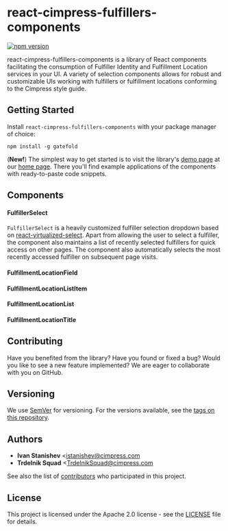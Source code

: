 # react-cimpress-fulfillers-components

[![npm version](https://badge.fury.io/js/react-cimpress-fulfillers-components.svg)](https://badge.fury.io/js/react-cimpress-fulfillers-components)

react-cimpress-fulfillers-components is a library of React components facilitating the consumption of Fulfiller Identity and Fulfillment Location services in your UI. A variety of selection components allows for robust and customizable UIs working with fulfillers or fulfillment locations conforming to the Cimpress style guide.

## Getting Started

Install `react-cimpress-fulfillers-components` with your package manager of choice:
```
npm install -g gatefold
```

(**New!**) The simplest way to get started is to visit the library's [demo page](https://trdlnk.cimpress.io/demo-fulfillers-components) at our [home page](https://trdlnk.cimpress.io). There you'll find example applications of the components with ready-to-paste code snippets.

## Components

#### FulfillerSelect

`FulfillerSelect` is a heavily customized fulfiller selection dropdown based on [react-virtualized-select](https://github.com/bvaughn/react-virtualized-select). Apart from allowing the user to select a fulfiller, the component also maintains a list of recently selected fulfillers for quick access on other pages. The component also automatically selects the most recently accessed fulfiller on subsequent page visits.

#### FulfillmentLocationField
#### FulfillmentLocationListItem
#### FulfillmentLocationList
#### FulfillmentLocationTitle

## Contributing

Have you benefited from the library? Have you found or fixed a bug? Would you like to see a new feature implemented? We are eager to collaborate with you on GitHub.

## Versioning

We use [SemVer](http://semver.org/) for versioning. For the versions available, see the [tags on this repository](https://github.com/your/project/tags). 

## Authors

* **Ivan Stanishev** <[istanishev@cimpress.com](mailto:istanishev@cimpress.com)
* **Trdelnik Squad** <[TrdelnikSquad@cimpress.com](mailto:TrdelnikSquad@cimpress.com)

See also the list of [contributors](https://github.com/your/project/contributors) who participated in this project.

## License

This project is licensed under the Apache 2.0 license - see the [LICENSE](LICENSE) file for details.
